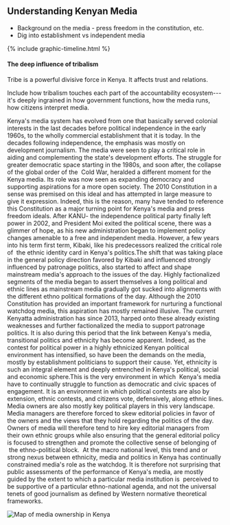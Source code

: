 ## Understanding Kenyan Media

- Background on the media - press freedom in the constitution, etc.
- Dig into establishment vs independent media

{% include graphic-timeline.html %}

#### The deep influence of tribalism

Tribe is a powerful divisive force in Kenya. It affects trust and relations.

Include how tribalism touches each part of the accountability ecosystem---it's deeply ingrained in how government functions, how the media runs, how citizens interpret media.

Kenya's media system has evolved from one that basically served colonial interests in the last decades before political independence in the early 1960s, to the wholly commercial establishment that it is today. In the decades following independence, the emphasis was mostly on development journalism. The media were seen to play a critical role in aiding and complementing the state's development efforts. The struggle for greater democratic space starting in the 1980s, and soon after, the collapse of the global order of the  Cold War, heralded a different moment for the Kenya media. Its role was now seen as expanding democracy and supporting aspirations for a more open society. The 2010 Constitution in a sense was premised on this ideal and has attempted in large measure to give it expression. Indeed, this is the reason, many have tended to reference this Constitution as a major turning point for Kenya's media and press freedom ideals. After KANU- the independence political party finally left power in 2002, and President Moi exited the political scene, there was a glimmer of hope, as his new administration began to implement policy changes amenable to a free and independent media. However, a few years into his term first term, Kibaki, like his predecessors realized the critical role of  the ethnic identity card in Kenya's politics.The shift that was taking place in the general policy direction favored by Kibaki and influenced strongly influenced by patronage politics, also started to affect and shape mainstream media's approach to the issues of the day. Highly factionalized segments of the media began to assert themselves a long political and ethnic lines as mainstream media gradually got sucked into alignments with the different ethno political formations of the day. Although the 2010 Constitution has provided an important framework for nurturing a functional watchdog media, this aspiration has mostly remained illusive. The current Kenyatta administration has since 2013, harped onto these already existing weaknesses and further factionalized the media to support patronage politics. It is also during this period that the link between Kenya's media, transitional politics and ethnicity has become apparent. Indeed, as the contest for political power in a highly ethnicized Kenyan political environment has intensified, so have been the demands on the media, mostly by establishment politicians to support their cause. Yet, ethnicity is such an integral element and deeply entrenched in Kenya's political, social and economic sphere.This is the very environment in which  Kenya's media have to continually struggle to function as democratic and civic spaces of engagement. It is an environment in which political contests are also by extension, ethnic contests, and citizens vote, defensively, along ethnic lines. Media owners are also mostly key political players in this very landscape. Media managers are therefore forced to skew editorial policies in favor of the owners and the views that they hold regarding the politics of the day. Owners of media will therefore tend to hire key editorial managers from their own ethnic groups while also ensuring that the general editorial policy is focused to strengthen and promote the collective sense of belonging of  the ethno-political block.  At the macro national level, this trend and or strong nexus between ethnicity, media and politics in Kenya has continually constrained media's role as the watchdog. It is therefore not surprising that public assessments of the performance of Kenya's media, are mostly guided by the extent to which a particular media institution is  perceived to be supportive of a particular ethno-national agenda, and not the universal tenets of good journalism as defined by Western normative theoretical frameworks.

<div class="fullWidth">
  <img src="{{ site.baseurl }}/assets/img/on_graphic_mediaOwnership.png" alt="Map of media ownership in Kenya" />
</div>
